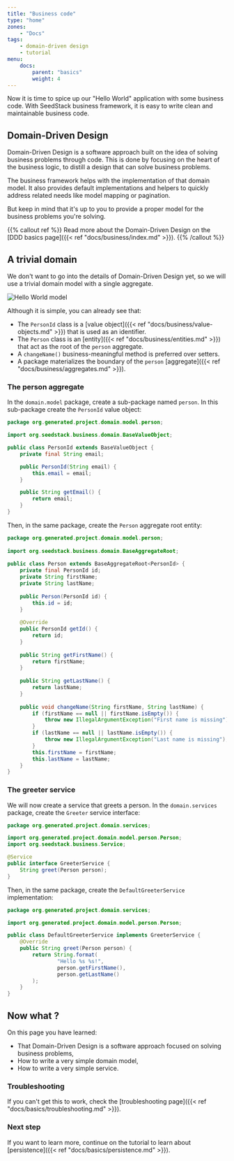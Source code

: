 ```yaml
---
title: "Business code"
type: "home"
zones:
    - "Docs"
tags:
    - domain-driven design
    - tutorial
menu:
    docs:
        parent: "basics"
        weight: 4
---
```


Now it is time to spice up our "Hello World" application with some business code. With SeedStack business framework, it
is easy to write clean and maintainable business code.

## Domain-Driven Design

Domain-Driven Design is a software approach built on the idea of solving business problems through code. This is done
by focusing on the heart of the business logic, to distill a design that can solve business problems.

The business framework helps with the implementation of that domain model. It also provides default implementations 
and helpers to quickly address related needs like model mapping or pagination.
 
But keep in mind that it's up to you to provide a proper model for the business problems you're solving.

{{% callout ref %}}
Read more about the Domain-Driven Design on the [DDD basics page]({{< ref "docs/business/index.md" >}}). 
{{% /callout %}}    

## A trivial domain

We don't want to go into the details of Domain-Driven Design yet, so we will use a trivial domain model with a single
aggregate.

![Hello World model](../img/hello-world-model.png)

Although it is simple, you can already see that:

* The `PersonId` class is a [value object]({{< ref "docs/business/value-objects.md" >}}) that is used as an identifier. 
* The `Person` class is an [entity]({{< ref "docs/business/entities.md" >}}) that act as the root of the `person` aggregate.
* A `changeName()` business-meaningful method is preferred over setters.
* A package materializes the boundary of the `person` [aggregate]({{< ref "docs/business/aggregates.md" >}}).

### The person aggregate

In the `domain.model` package, create a sub-package named `person`. In this sub-package create the `PersonId` value object:

```java
package org.generated.project.domain.model.person;

import org.seedstack.business.domain.BaseValueObject;

public class PersonId extends BaseValueObject {
    private final String email;

    public PersonId(String email) {
        this.email = email;
    }

    public String getEmail() {
        return email;
    }
}
```

Then, in the same package, create the `Person` aggregate root entity:

```java
package org.generated.project.domain.model.person;
 
import org.seedstack.business.domain.BaseAggregateRoot;
 
public class Person extends BaseAggregateRoot<PersonId> {
    private final PersonId id;
    private String firstName;
    private String lastName;
 
    public Person(PersonId id) {
        this.id = id;
    }
 
    @Override
    public PersonId getId() {
        return id;
    }
 
    public String getFirstName() {
        return firstName;
    }
 
    public String getLastName() {
        return lastName;
    }
 
    public void changeName(String firstName, String lastName) {
        if (firstName == null || firstName.isEmpty()) {
            throw new IllegalArgumentException("First name is missing");
        }
        if (lastName == null || lastName.isEmpty()) {
            throw new IllegalArgumentException("Last name is missing");
        }
        this.firstName = firstName;
        this.lastName = lastName;
    }
}
```

### The greeter service

We will now create a service that greets a person. In the `domain.services` package, create the `Greeter` service interface:

```java
package org.generated.project.domain.services;

import org.generated.project.domain.model.person.Person;
import org.seedstack.business.Service;

@Service
public interface GreeterService {
    String greet(Person person);
}
```

Then, in the same package, create the `DefaultGreeterService` implementation:

```java
package org.generated.project.domain.services;

import org.generated.project.domain.model.person.Person;

public class DefaultGreeterService implements GreeterService {
    @Override
    public String greet(Person person) {
        return String.format(
                "Hello %s %s!",
                person.getFirstName(),
                person.getLastName()
        );
    }
}
```

## Now what ?

On this page you have learned:

* That Domain-Driven Design is a software approach focused on solving business problems,
* How to write a very simple domain model, 
* How to write a very simple service.

### Troubleshooting

If you can't get this to work, check the [troubleshooting page]({{< ref "docs/basics/troubleshooting.md" >}}).

### Next step

If you want to learn more, continue on the tutorial to learn about [persistence]({{< ref "docs/basics/persistence.md" >}}).
